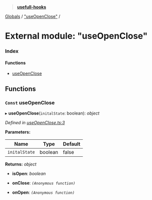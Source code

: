 > **[usefull-hooks](../README.md)**

[Globals](../README.md) / ["useOpenClose"](_useopenclose_.md) /

# External module: "useOpenClose"

### Index

#### Functions

* [useOpenClose](_useopenclose_.md#const-useopenclose)

## Functions

### `Const` useOpenClose

▸ **useOpenClose**(`initalState`: boolean): *object*

*Defined in [useOpenClose.ts:3](https://github.com/FujiHaruka/usefull-hooks/blob/e7b36a2/src/useOpenClose.ts#L3)*

**Parameters:**

Name | Type | Default |
------ | ------ | ------ |
`initalState` | boolean | false |

**Returns:** *object*

* **isOpen**: *boolean*

* **onClose**: *`(Anonymous function)`*

* **onOpen**: *`(Anonymous function)`*